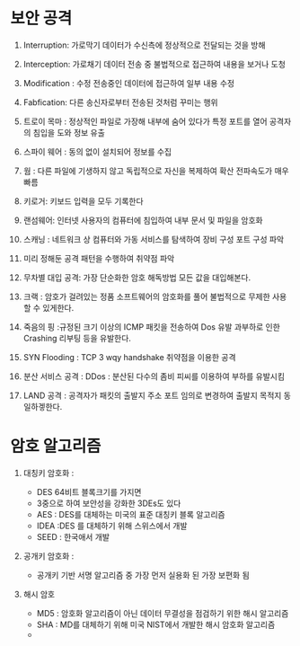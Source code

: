 # 보안 공격

1. Interruption: 가로막기 데이터가 수신측에 정상적으로 전달되는 것을 방해
2. Interception: 가로채기 데이터 전송 중 불법적으로 접근하여 내용을 보거나 도청
3. Modification : 수정 전송중인 데이터에 접근하여 일부 내용 수정
4. Fabfication: 다른 송신자로부터 전송된 것처럼 꾸미는 행위 



1. 트로이 목마 : 정상적인 파일로 가장해 내부에 숨어 있다가 특정 포트를 열어 공격자의 침입을 도와 정보 유출
2. 스파이 웨어 : 동의 없이 설치되어 정보를 수집 
3. 웜 : 다른 파일에 기생하지 않고 독립적으로 자신을 복제하여 확산 전파속도가 매우빠름
4. 키로거: 키보드 입력을 모두 기록한다
5. 랜섬웨어: 인터넷 사용자의 컴퓨터에 침입하여 내부 문서 및 파일을 암호화


1. 스캐닝 : 네트워크 상 컴퓨터와 가동 서비스를 탐색하여 장비 구성 포트 구성 파악
2. 미리 정해둔 공격 패턴을 수행하여 취약점 파악



1. 무차별 대입 공격: 가장 단순화한 암호 해독방법 모든 값을 대입해본다.
2. 크랙 : 암호가 걸려있는 정품 소프트웨어의 암호화를 풀어 불법적으로 무제한 사용할 수 있게한다.


1. 죽음의 핑 :규정된 크기 이상의 ICMP 패킷을 전송하여 Dos 유발 과부하로 인한 Crashing 리부팅 등을 유발한다.
2.  SYN Flooding : TCP 3 wqy handshake 취약점을 이용한 공격 
3. 분산 서비스 공격 : DDos :  분산된 다수의 좀비 피씨를 이용하여 부하를 유발시킴 
4. LAND 공격 : 공격자가 패킷의 출발지 주소 포트 임의로 변경하여 출발지 목적지 동일하겧한다. 





# 암호 알고리즘
1. 대칭키 암호화 :
   - DES 64비트 블록크기를 가지면 
   - 3중으로 하여 보안성을 강화한 3DEs도 있다
   - AES : DES를 대체하는 미국의 표준 대칭키 블록 알고리즘
   - IDEA :DES 를 대체하기 위해 스위스에서 개발 
   - SEED : 한국애서 개발 
   

2. 공개키 암호화 :
   - 공개키 기반 서명 알고리즘 중 가장 먼저 실용화 된 가장 보편화 됨

3. 해시 암호 
   - MD5 : 암호화 알고리즘이 아닌 데이터 무결성을 점검하기 위한 해시 알고리즘
   - SHA : MD를 대체하기 위해 미국 NIST에서 개발한 해시 암호화 알고리즘 
   - 